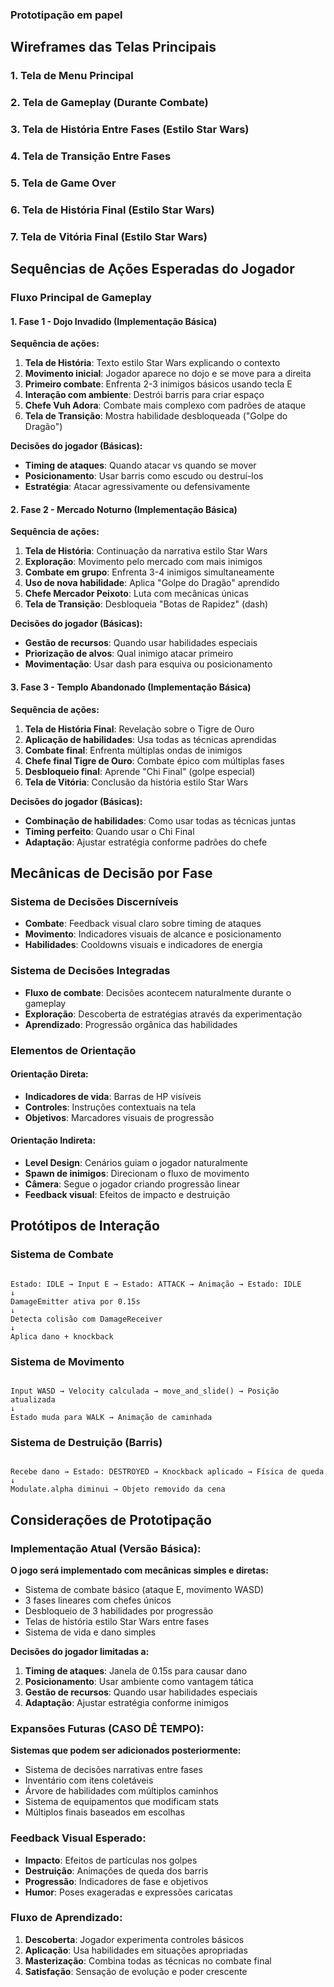 ### Prototipação em papel

## Wireframes das Telas Principais

### 1. Tela de Menu Principal

### 2. Tela de Gameplay (Durante Combate)

### 3. Tela de História Entre Fases (Estilo Star Wars)

### 4. Tela de Transição Entre Fases

### 5. Tela de Game Over

### 6. Tela de História Final (Estilo Star Wars)

### 7. Tela de Vitória Final (Estilo Star Wars)

## Sequências de Ações Esperadas do Jogador

### Fluxo Principal de Gameplay

#### 1. Fase 1 - Dojo Invadido (Implementação Básica)

**Sequência de ações:**

1. **Tela de História**: Texto estilo Star Wars explicando o contexto
2. **Movimento inicial**: Jogador aparece no dojo e se move para a direita
3. **Primeiro combate**: Enfrenta 2-3 inimigos básicos usando tecla E
4. **Interação com ambiente**: Destrói barris para criar espaço
5. **Chefe Vuh Adora**: Combate mais complexo com padrões de ataque
6. **Tela de Transição**: Mostra habilidade desbloqueada ("Golpe do Dragão")

**Decisões do jogador (Básicas):**

- **Timing de ataques**: Quando atacar vs quando se mover
- **Posicionamento**: Usar barris como escudo ou destruí-los
- **Estratégia**: Atacar agressivamente ou defensivamente

#### 2. Fase 2 - Mercado Noturno (Implementação Básica)

**Sequência de ações:**

1. **Tela de História**: Continuação da narrativa estilo Star Wars
2. **Exploração**: Movimento pelo mercado com mais inimigos
3. **Combate em grupo**: Enfrenta 3-4 inimigos simultaneamente
4. **Uso de nova habilidade**: Aplica "Golpe do Dragão" aprendido
5. **Chefe Mercador Peixoto**: Luta com mecânicas únicas
6. **Tela de Transição**: Desbloqueia "Botas de Rapidez" (dash)

**Decisões do jogador (Básicas):**

- **Gestão de recursos**: Quando usar habilidades especiais
- **Priorização de alvos**: Qual inimigo atacar primeiro
- **Movimentação**: Usar dash para esquiva ou posicionamento

#### 3. Fase 3 - Templo Abandonado (Implementação Básica)

**Sequência de ações:**

1. **Tela de História Final**: Revelação sobre o Tigre de Ouro
2. **Aplicação de habilidades**: Usa todas as técnicas aprendidas
3. **Combate final**: Enfrenta múltiplas ondas de inimigos
4. **Chefe final Tigre de Ouro**: Combate épico com múltiplas fases
5. **Desbloqueio final**: Aprende "Chi Final" (golpe especial)
6. **Tela de Vitória**: Conclusão da história estilo Star Wars

**Decisões do jogador (Básicas):**

- **Combinação de habilidades**: Como usar todas as técnicas juntas
- **Timing perfeito**: Quando usar o Chi Final
- **Adaptação**: Ajustar estratégia conforme padrões do chefe

## Mecânicas de Decisão por Fase

### Sistema de Decisões Discerníveis

- **Combate**: Feedback visual claro sobre timing de ataques
- **Movimento**: Indicadores visuais de alcance e posicionamento
- **Habilidades**: Cooldowns visuais e indicadores de energia

### Sistema de Decisões Integradas

- **Fluxo de combate**: Decisões acontecem naturalmente durante o gameplay
- **Exploração**: Descoberta de estratégias através da experimentação
- **Aprendizado**: Progressão orgânica das habilidades

### Elementos de Orientação

#### Orientação Direta:

- **Indicadores de vida**: Barras de HP visíveis
- **Controles**: Instruções contextuais na tela
- **Objetivos**: Marcadores visuais de progressão

#### Orientação Indireta:

- **Level Design**: Cenários guiam o jogador naturalmente
- **Spawn de inimigos**: Direcionam o fluxo de movimento
- **Câmera**: Segue o jogador criando progressão linear
- **Feedback visual**: Efeitos de impacto e destruição

## Protótipos de Interação

### Sistema de Combate

```

Estado: IDLE → Input E → Estado: ATTACK → Animação → Estado: IDLE
↓
DamageEmitter ativa por 0.15s
↓
Detecta colisão com DamageReceiver
↓
Aplica dano + knockback

```

### Sistema de Movimento

```

Input WASD → Velocity calculada → move_and_slide() → Posição atualizada
↓
Estado muda para WALK → Animação de caminhada

```

### Sistema de Destruição (Barris)

```

Recebe dano → Estado: DESTROYED → Knockback aplicado → Física de queda
↓
Modulate.alpha diminui → Objeto removido da cena

```

## Considerações de Prototipação

### Implementação Atual (Versão Básica):

**O jogo será implementado com mecânicas simples e diretas:**

- Sistema de combate básico (ataque E, movimento WASD)
- 3 fases lineares com chefes únicos
- Desbloqueio de 3 habilidades por progressão
- Telas de história estilo Star Wars entre fases
- Sistema de vida e dano simples

**Decisões do jogador limitadas a:**

1. **Timing de ataques**: Janela de 0.15s para causar dano
2. **Posicionamento**: Usar ambiente como vantagem tática
3. **Gestão de recursos**: Quando usar habilidades especiais
4. **Adaptação**: Ajustar estratégia conforme inimigos

### Expansões Futuras (CASO DÊ TEMPO):

**Sistemas que podem ser adicionados posteriormente:**

- Sistema de decisões narrativas entre fases
- Inventário com itens coletáveis
- Árvore de habilidades com múltiplos caminhos
- Sistema de equipamentos que modificam stats
- Múltiplos finais baseados em escolhas

### Feedback Visual Esperado:

- **Impacto**: Efeitos de partículas nos golpes
- **Destruição**: Animações de queda dos barris
- **Progressão**: Indicadores de fase e objetivos
- **Humor**: Poses exageradas e expressões caricatas

### Fluxo de Aprendizado:

1. **Descoberta**: Jogador experimenta controles básicos
2. **Aplicação**: Usa habilidades em situações apropriadas
3. **Masterização**: Combina todas as técnicas no combate final
4. **Satisfação**: Sensação de evolução e poder crescente

```

```
